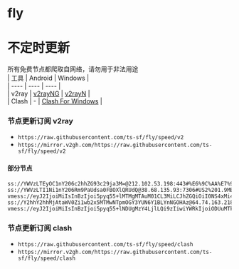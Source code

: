 # fly
# 不定时更新
所有免费节点都爬取自网络，请勿用于非法用途  
|  工具  | Android  | Windows  |  
|  ----  | ----   | ----  |  
| v2ray  | [v2rayNG](https://github.com/2dust/v2rayNG/releases) | [v2rayN](https://github.com/2dust/v2rayN/releases) |  
| Clash  | - | [Clash For Windows](https://github.com/2dust/clashN/releases) | 
  
### 节点更新订阅  v2ray
- `https://raw.githubusercontent.com/ts-sf/fly/speed/v2`  
- `https://mirror.v2gh.com/https://raw.githubusercontent.com/ts-sf/fly/speed/v2`  

#### 部分节点  
``` 
ss://YWVzLTEyOC1nY206c2hhZG93c29ja3M=@212.102.53.198:443#%E6%9C%AA%E7%9F%A58%2018.5MB%2Fs
ss://YWVzLTI1Ni1nY206Rm9PaUdsa0FBOXlQRUdQ@38.68.135.93:7306#US2%201.9MB%2Fs
vmess://eyJ2IjoiMiIsInBzIjoi5pyq55+lMTMgMTAuM01CL3MiLCJhZGQiOiI0NS4xMi4xMTQuMTUiLCJwb3J0IjoiMjA3NzkiLCJpZCI6IjlkYzViZmY4LWJjYmItNDcwMy1iMGZlLTRmOTFiYTUxNzQwMiIsImFpZCI6IjAiLCJzY3kiOiJhdXRvIiwibmV0IjoidGNwIiwidHlwZSI6Im5vbmUiLCJob3N0IjoiIiwicGF0aCI6IiIsInRscyI6IiIsInNuaSI6IiIsInRlc3RfbmFtZSI6IjEzIn0=
ss://Y2hhY2hhMjAtaWV0Zi1wb2x5MTMwNTpmOGY3YUN6Y1BLYnNGOHAz@64.74.163.218:990#US8%208.4MB%2Fs
vmess://eyJ2IjoiMiIsInBzIjoi5pyq55+lNDUgMzY4LjlLQi9zIiwiYWRkIjoiODUuMTk4LjIzLjYzIiwicG9ydCI6IjUyMjYyIiwiaWQiOiJhZjVhMGQwYy1jODk4LTRhNTEtYmE2YS00NzE3OWQ0ODNlNDEiLCJhaWQiOiIwIiwic2N5IjoiYXV0byIsIm5ldCI6InRjcCIsInR5cGUiOiJub25lIiwiaG9zdCI6IiIsInBhdGgiOiIiLCJ0bHMiOiIiLCJzbmkiOiIiLCJ0ZXN0X25hbWUiOiI0NSJ9
```
### 节点更新订阅  clash
- `https://raw.githubusercontent.com/ts-sf/fly/speed/clash`  
- `https://mirror.v2gh.com/https://raw.githubusercontent.com/ts-sf/fly/speed/clash`  


